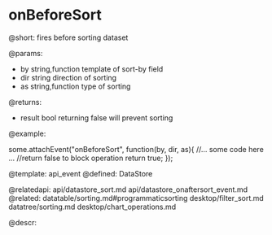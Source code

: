onBeforeSort
=============


@short:
	fires before sorting dataset

@params:
- by		string,function		template of sort-by field
- dir		string		direction of sorting
- as		string,function		type of sorting

@returns:
- result  bool  returning false will prevent sorting

@example: 
	
some.attachEvent("onBeforeSort", function(by, dir, as){
    //... some code here ... 
    //return false to block operation
    return true;
});

@template:	api_event
@defined:	DataStore

@relatedapi:
	api/datastore_sort.md
    api/datastore_onaftersort_event.md
@related:
	datatable/sorting.md#programmaticsorting
    desktop/filter_sort.md
    datatree/sorting.md 
	desktop/chart_operations.md
	
@descr:


